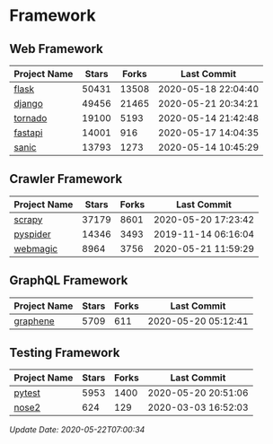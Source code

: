 # Framework

## Web Framework

| Project Name | Stars | Forks | Last Commit |
| ------------ | ----- | ----- | ----------- |
| [flask](https://github.com/pallets/flask) | 50431 | 13508 | 2020-05-18 22:04:40 |
| [django](https://github.com/django/django) | 49456 | 21465 | 2020-05-21 20:34:21 |
| [tornado](https://github.com/tornadoweb/tornado) | 19100 | 5193 | 2020-05-14 21:42:48 |
| [fastapi](https://github.com/tiangolo/fastapi) | 14001 | 916 | 2020-05-17 14:04:35 |
| [sanic](https://github.com/huge-success/sanic) | 13793 | 1273 | 2020-05-14 10:45:29 |

## Crawler Framework

| Project Name | Stars | Forks | Last Commit |
| ------------ | ----- | ----- | ----------- |
| [scrapy](https://github.com/scrapy/scrapy) | 37179 | 8601 | 2020-05-20 17:23:42 |
| [pyspider](https://github.com/binux/pyspider) | 14346 | 3493 | 2019-11-14 06:16:04 |
| [webmagic](https://github.com/code4craft/webmagic) | 8964 | 3756 | 2020-05-21 11:59:29 |

## GraphQL Framework

| Project Name | Stars | Forks | Last Commit |
| ------------ | ----- | ----- | ----------- |
| [graphene](https://github.com/graphql-python/graphene) | 5709 | 611 | 2020-05-20 05:12:41 |

## Testing Framework

| Project Name | Stars | Forks | Last Commit |
| ------------ | ----- | ----- | ----------- |
| [pytest](https://github.com/pytest-dev/pytest) | 5953 | 1400 | 2020-05-20 20:51:06 |
| [nose2](https://github.com/nose-devs/nose2) | 624 | 129 | 2020-03-03 16:52:03 |

*Update Date: 2020-05-22T07:00:34*